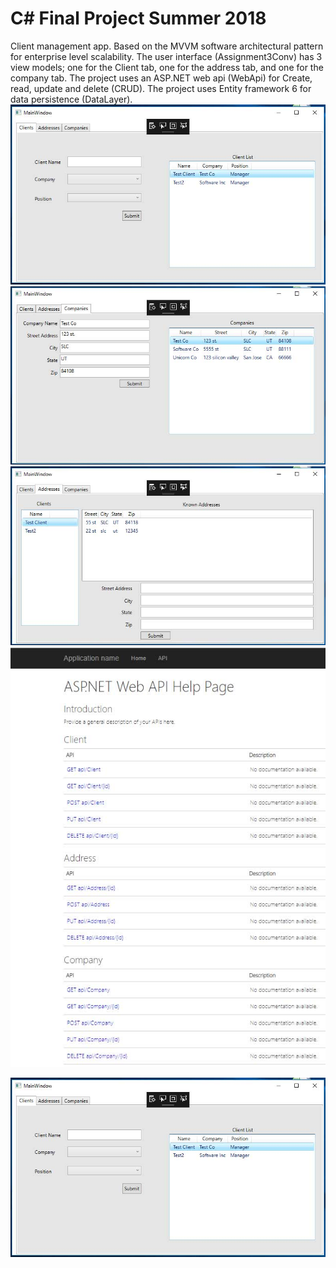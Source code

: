 # C# Final Project Summer 2018
Client management app. Based on the MVVM software architectural pattern for enterprise level scalability.
The user interface (Assignment3Conv) has 3 view models; one for the Client tab, one for the address tab, and one for the company tab.
The project uses an ASP.NET web api (WebApi) for Create, read, update and delete (CRUD).
The project uses Entity framework 6 for data persistence (DataLayer).
![](/clientTab.jpg)
![](/companyTab.jpg)
![](/addressTab.jpg)
![](/api.jpg)

<p align="center">
<img src="https://github.com/chardur/c-FinalSummer18/blob/master/clientTab.jpg">
</p> 
